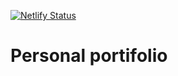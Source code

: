 [![Netlify Status](https://api.netlify.com/api/v1/badges/276d2a38-fa9b-466a-9ca8-357a13022d34/deploy-status)](https://app.netlify.com/sites/loving-saha-31cc47/deploys)
# Personal portifolio